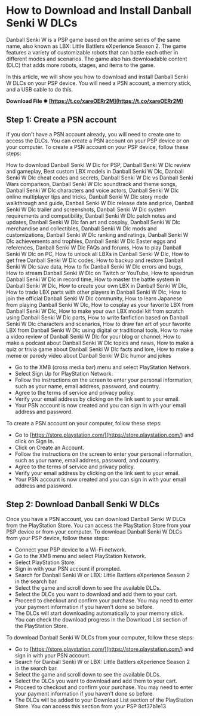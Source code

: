 
 
# How to Download and Install Danball Senki W DLCs
 
Danball Senki W is a PSP game based on the anime series of the same name, also known as LBX: Little Battlers eXperience Season 2. The game features a variety of customizable robots that can battle each other in different modes and scenarios. The game also has downloadable content (DLC) that adds more robots, stages, and items to the game.
 
In this article, we will show you how to download and install Danball Senki W DLCs on your PSP device. You will need a PSN account, a memory stick, and a USB cable to do this.
 
**Download File ✸ [https://t.co/xareOERr2M](https://t.co/xareOERr2M)**


 
## Step 1: Create a PSN account
 
If you don't have a PSN account already, you will need to create one to access the DLCs. You can create a PSN account on your PSP device or on your computer. To create a PSN account on your PSP device, follow these steps:
 
How to download Danball Senki W Dlc for PSP,  Danball Senki W Dlc review and gameplay,  Best custom LBX models in Danball Senki W Dlc,  Danball Senki W Dlc cheat codes and secrets,  Danball Senki W Dlc vs Danball Senki Wars comparison,  Danball Senki W Dlc soundtrack and theme songs,  Danball Senki W Dlc characters and voice actors,  Danball Senki W Dlc online multiplayer tips and tricks,  Danball Senki W Dlc story mode walkthrough and guide,  Danball Senki W Dlc release date and price,  Danball Senki W Dlc trailer and screenshots,  Danball Senki W Dlc system requirements and compatibility,  Danball Senki W Dlc patch notes and updates,  Danball Senki W Dlc fan art and cosplay,  Danball Senki W Dlc merchandise and collectibles,  Danball Senki W Dlc mods and customizations,  Danball Senki W Dlc ranking and ratings,  Danball Senki W Dlc achievements and trophies,  Danball Senki W Dlc Easter eggs and references,  Danball Senki W Dlc FAQs and forums,  How to play Danball Senki W Dlc on PC,  How to unlock all LBXs in Danball Senki W Dlc,  How to get free Danball Senki W Dlc codes,  How to backup and restore Danball Senki W Dlc save data,  How to fix Danball Senki W Dlc errors and bugs,  How to stream Danball Senki W Dlc on Twitch or YouTube,  How to speedrun Danball Senki W Dlc in record time,  How to master the battle system in Danball Senki W Dlc,  How to create your own LBX in Danball Senki W Dlc,  How to trade LBX parts with other players in Danball Senki W Dlc,  How to join the official Danball Senki W Dlc community,  How to learn Japanese from playing Danball Senki W Dlc,  How to cosplay as your favorite LBX from Danball Senki W Dlc,  How to make your own LBX model kit from scratch using Danball Senki W Dlc parts,  How to write fanfiction based on Danball Senki W Dlc characters and scenarios,  How to draw fan art of your favorite LBX from Danball Senki W Dlc using digital or traditional tools,  How to make a video review of Danball Senki W Dlc for your blog or channel,  How to make a podcast about Danball Senki W Dlc topics and news,  How to make a quiz or trivia game about Danball Senki W Dlc facts and lore,  How to make a meme or parody video about Danball Senki W Dlc humor and jokes
 
- Go to the XMB (cross media bar) menu and select PlayStation Network.
- Select Sign Up for PlayStation Network.
- Follow the instructions on the screen to enter your personal information, such as your name, email address, password, and country.
- Agree to the terms of service and privacy policy.
- Verify your email address by clicking on the link sent to your email.
- Your PSN account is now created and you can sign in with your email address and password.

To create a PSN account on your computer, follow these steps:

- Go to [https://store.playstation.com/](https://store.playstation.com/) and click on Sign In.
- Click on Create an Account.
- Follow the instructions on the screen to enter your personal information, such as your name, email address, password, and country.
- Agree to the terms of service and privacy policy.
- Verify your email address by clicking on the link sent to your email.
- Your PSN account is now created and you can sign in with your email address and password.

## Step 2: Download Danball Senki W DLCs
 
Once you have a PSN account, you can download Danball Senki W DLCs from the PlayStation Store. You can access the PlayStation Store from your PSP device or from your computer. To download Danball Senki W DLCs from your PSP device, follow these steps:

- Connect your PSP device to a Wi-Fi network.
- Go to the XMB menu and select PlayStation Network.
- Select PlayStation Store.
- Sign in with your PSN account if prompted.
- Search for Danball Senki W or LBX: Little Battlers eXperience Season 2 in the search bar.
- Select the game and scroll down to see the available DLCs.
- Select the DLCs you want to download and add them to your cart.
- Proceed to checkout and confirm your purchase. You may need to enter your payment information if you haven't done so before.
- The DLCs will start downloading automatically to your memory stick. You can check the download progress in the Download List section of the PlayStation Store.

To download Danball Senki W DLCs from your computer, follow these steps:

- Go to [https://store.playstation.com/](https://store.playstation.com/) and sign in with your PSN account.
- Search for Danball Senki W or LBX: Little Battlers eXperience Season 2 in the search bar.
- Select the game and scroll down to see the available DLCs.
- Select the DLCs you want to download and add them to your cart.
- Proceed to checkout and confirm your purchase. You may need to enter your payment information if you haven't done so before.
- The DLCs will be added to your Download List section of the PlayStation Store. You can access this section from your PSP 8cf37b1e13


